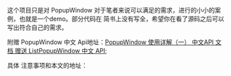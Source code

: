 这个项目只是对 PopupWindow 对于笔者来说可以满足的需求，进行的小小的案例，也就是一个demo。部分代码在 简书上没有写全，希望你在看了源码之后可以写出符合自己的需求。

附赠 PopupWindow 中文 Api地址：[PopupWindow 使用详解（一） 中文API 文档 赠送 ListPopupWindow 中文 API](https://www.jianshu.com/u/2e5d001fdc4c);

具体 注意事项和本文的地址：
